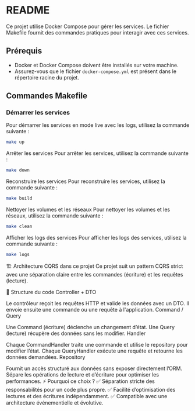 # README

Ce projet utilise Docker Compose pour gérer les services. Le fichier Makefile fournit des commandes pratiques pour interagir avec ces services.

## Prérequis

- Docker et Docker Compose doivent être installés sur votre machine.
- Assurez-vous que le fichier `docker-compose.yml` est présent dans le répertoire racine du projet.

## Commandes Makefile

### Démarrer les services

Pour démarrer les services en mode live avec les logs, utilisez la commande suivante :

```bash
make up
```

Arrêter les services
Pour arrêter les services, utilisez la commande suivante :
```bash
make down
```
Reconstruire les services
Pour reconstruire les services, utilisez la commande suivante :
```bash
make build
```
Nettoyer les volumes et les réseaux
Pour nettoyer les volumes et les réseaux, utilisez la commande suivante :
```bash
make clean
```
Afficher les logs des services
Pour afficher les logs des services, utilisez la commande suivante :
```bash
make logs
```

🏗 Architecture CQRS dans ce projet
Ce projet suit un pattern CQRS strict avec une séparation claire entre les commandes (écriture) et les requêtes (lecture).

📌 Structure du code
Controller + DTO

Le contrôleur reçoit les requêtes HTTP et valide les données avec un DTO.
Il envoie ensuite une commande ou une requête à l'application.
Command / Query

Une Command (écriture) déclenche un changement d’état.
Une Query (lecture) récupère des données sans les modifier.
Handler

Chaque CommandHandler traite une commande et utilise le repository pour modifier l’état.
Chaque QueryHandler exécute une requête et retourne les données demandées.
Repository

Fournit un accès structuré aux données sans exposer directement l’ORM.
Sépare les opérations de lecture et d’écriture pour optimiser les performances.
⚡ Pourquoi ce choix ?
✅ Séparation stricte des responsabilités pour un code plus propre.
✅ Facilité d’optimisation des lectures et des écritures indépendamment.
✅ Compatible avec une architecture événementielle et évolutive.
